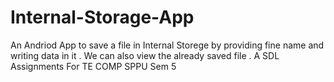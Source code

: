 # Internal-Storage-App

An Andriod App to save a file in Internal Storege by providing fine name and writing data in it . 
We can also view the already saved file .
A SDL Assignments For TE COMP SPPU Sem 5
